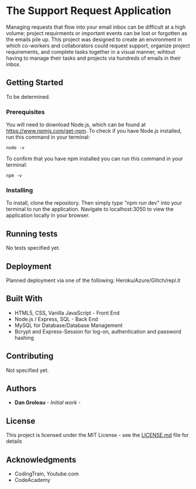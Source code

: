 # The Support Request Application

Managing requests that flow into your email inbox can be difficult at a high volume; project requirments or important events can be lost or forgotten as the emails pile up. This project was designed to create an environment in which co-workers and collaborators could request support, organize project requirements, and complete tasks together in a visual manner, wihtout having to manage their tasks and projects via hundreds of emails in their inbox.

## Getting Started

To be determined.

### Prerequisites

You will need to download Node.js, which can be found at https://www.npmjs.com/get-npm.
To check if you have Node.js installed, run this command in your terminal:

```
node -v
```
To confirm that you have npm installed you can run this command in your terminal:
```
npm -v
```

### Installing

To install, clone the repository. Then simply type "npm run dev" into your terminal to run the application. Navigate to localhost:3050 to view the application locally in your browser.

## Running tests

No tests specified yet.

## Deployment

Planned deployment via one of the following: Heroku/Azure/Glitch/repl.it

## Built With

* HTML5, CSS, Vanilla JavaScript - Front End
* Node.js / Express, SQL - Back End
* MySQL for Database/Database Management
* Bcrypt and Express-Session for log-on, authentication and password hashing

## Contributing

Not specified yet.

## Authors

* **Dan Groleau** - *Initial work* - 


## License

This project is licensed under the MIT License - see the [LICENSE.md](LICENSE.md) file for details

## Acknowledgments

* CodingTrain, Youtube.com
* CodeAcademy